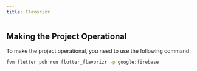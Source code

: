 ```yaml
---
title: Flavorizr
---
```


## Making the Project Operational

To make the project operational, you need to use the following command:

```bash
fvm flutter pub run flutter_flavorizr -p google:firebase
```
